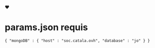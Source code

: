 :heart:

# params.json requis
`{
   "mongoDB" : {
     "host" : "soc.catala.ovh",
     "database" : "jo"
   }
 }
 `